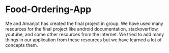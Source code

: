 # Food-Ordering-App
Me and Amanjot has created the final project in group. We have used many resources for the final project like android documentation, stackoverflow, youtube, and some other resources from the internet. We tried to add many things in our application from these resources but we have learned a lot of concepts them. 
